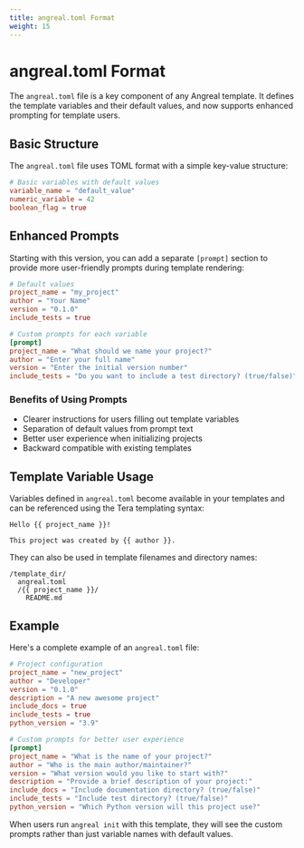 ```yaml
---
title: angreal.toml Format
weight: 15
---
```


# angreal.toml Format

The `angreal.toml` file is a key component of any Angreal template. It defines the template variables and their default values, and now supports enhanced prompting for template users.

## Basic Structure

The `angreal.toml` file uses TOML format with a simple key-value structure:

```toml
# Basic variables with default values
variable_name = "default_value"
numeric_variable = 42
boolean_flag = true
```

## Enhanced Prompts

Starting with this version, you can add a separate `[prompt]` section to provide more user-friendly prompts during template rendering:

```toml
# Default values
project_name = "my_project"
author = "Your Name"
version = "0.1.0"
include_tests = true

# Custom prompts for each variable
[prompt]
project_name = "What should we name your project?"
author = "Enter your full name"
version = "Enter the initial version number"
include_tests = "Do you want to include a test directory? (true/false)"
```

### Benefits of Using Prompts

- Clearer instructions for users filling out template variables
- Separation of default values from prompt text
- Better user experience when initializing projects
- Backward compatible with existing templates

## Template Variable Usage

Variables defined in `angreal.toml` become available in your templates and can be referenced using the Tera templating syntax:

```
Hello {{ project_name }}!

This project was created by {{ author }}.
```

They can also be used in template filenames and directory names:

```
/template_dir/
  angreal.toml
  /{{ project_name }}/
    README.md
```

## Example

Here's a complete example of an `angreal.toml` file:

```toml
# Project configuration
project_name = "new_project"
author = "Developer"
version = "0.1.0"
description = "A new awesome project"
include_docs = true
include_tests = true
python_version = "3.9"

# Custom prompts for better user experience
[prompt]
project_name = "What is the name of your project?"
author = "Who is the main author/maintainer?"
version = "What version would you like to start with?"
description = "Provide a brief description of your project:"
include_docs = "Include documentation directory? (true/false)"
include_tests = "Include test directory? (true/false)"
python_version = "Which Python version will this project use?"
```

When users run `angreal init` with this template, they will see the custom prompts rather than just variable names with default values.
